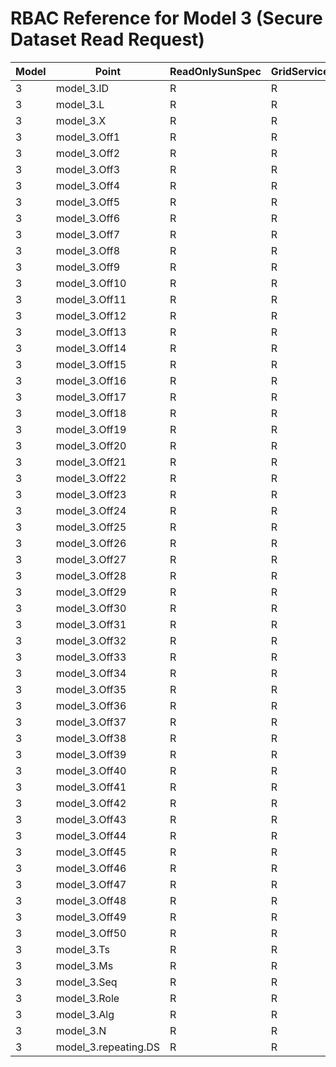 # RBAC Reference for Model 3 (Secure Dataset Read Request)

| Model | Point | ReadOnlySunSpec | GridServiceSunSpec | NetworkAdministratorSunSpec | SuperAdministratorSpec | 
|-------|-------|------------------|---------------------|------------------|--------------------|
| 3 | model_3.ID | R | R | R | R |
| 3 | model_3.L | R | R | R | R |
| 3 | model_3.X | R | R | R | RW |
| 3 | model_3.Off1 | R | R | R | RW |
| 3 | model_3.Off2 | R | R | R | RW |
| 3 | model_3.Off3 | R | R | R | RW |
| 3 | model_3.Off4 | R | R | R | RW |
| 3 | model_3.Off5 | R | R | R | RW |
| 3 | model_3.Off6 | R | R | R | RW |
| 3 | model_3.Off7 | R | R | R | RW |
| 3 | model_3.Off8 | R | R | R | RW |
| 3 | model_3.Off9 | R | R | R | RW |
| 3 | model_3.Off10 | R | R | R | RW |
| 3 | model_3.Off11 | R | R | R | RW |
| 3 | model_3.Off12 | R | R | R | RW |
| 3 | model_3.Off13 | R | R | R | RW |
| 3 | model_3.Off14 | R | R | R | RW |
| 3 | model_3.Off15 | R | R | R | RW |
| 3 | model_3.Off16 | R | R | R | RW |
| 3 | model_3.Off17 | R | R | R | RW |
| 3 | model_3.Off18 | R | R | R | RW |
| 3 | model_3.Off19 | R | R | R | RW |
| 3 | model_3.Off20 | R | R | R | RW |
| 3 | model_3.Off21 | R | R | R | RW |
| 3 | model_3.Off22 | R | R | R | RW |
| 3 | model_3.Off23 | R | R | R | RW |
| 3 | model_3.Off24 | R | R | R | RW |
| 3 | model_3.Off25 | R | R | R | RW |
| 3 | model_3.Off26 | R | R | R | RW |
| 3 | model_3.Off27 | R | R | R | RW |
| 3 | model_3.Off28 | R | R | R | RW |
| 3 | model_3.Off29 | R | R | R | RW |
| 3 | model_3.Off30 | R | R | R | RW |
| 3 | model_3.Off31 | R | R | R | RW |
| 3 | model_3.Off32 | R | R | R | RW |
| 3 | model_3.Off33 | R | R | R | RW |
| 3 | model_3.Off34 | R | R | R | RW |
| 3 | model_3.Off35 | R | R | R | RW |
| 3 | model_3.Off36 | R | R | R | RW |
| 3 | model_3.Off37 | R | R | R | RW |
| 3 | model_3.Off38 | R | R | R | RW |
| 3 | model_3.Off39 | R | R | R | RW |
| 3 | model_3.Off40 | R | R | R | RW |
| 3 | model_3.Off41 | R | R | R | RW |
| 3 | model_3.Off42 | R | R | R | RW |
| 3 | model_3.Off43 | R | R | R | RW |
| 3 | model_3.Off44 | R | R | R | RW |
| 3 | model_3.Off45 | R | R | R | RW |
| 3 | model_3.Off46 | R | R | R | RW |
| 3 | model_3.Off47 | R | R | R | RW |
| 3 | model_3.Off48 | R | R | R | RW |
| 3 | model_3.Off49 | R | R | R | RW |
| 3 | model_3.Off50 | R | R | R | RW |
| 3 | model_3.Ts | R | R | R | RW |
| 3 | model_3.Ms | R | R | R | RW |
| 3 | model_3.Seq | R | R | R | RW |
| 3 | model_3.Role | R | R | R | RW |
| 3 | model_3.Alg | R | R | R | R |
| 3 | model_3.N | R | R | R | R |
| 3 | model_3.repeating.DS | R | R | R | R |
